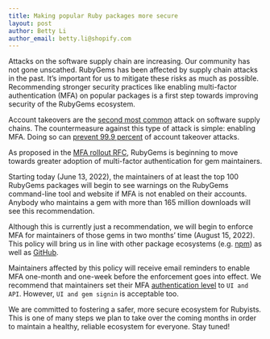 ```yaml
---
title: Making popular Ruby packages more secure
layout: post
author: Betty Li
author_email: betty.li@shopify.com
---
```


Attacks on the software supply chain are increasing. Our community has not gone unscathed. RubyGems has been affected by supply chain attacks in the past. It’s important for us to mitigate these risks as much as possible. Recommending stronger security practices like enabling multi-factor authentication (MFA) on popular packages is a first step towards improving security of the RubyGems ecosystem.

Account takeovers are the [second most common](https://arxiv.org/abs/2002.01139) attack on software supply chains. The countermeasure against this type of attack is simple: enabling MFA. Doing so can [prevent 99.9 percent](https://www.microsoft.com/security/blog/2019/08/20/one-simple-action-you-can-take-to-prevent-99-9-percent-of-account-attacks/) of account takeover attacks.

As proposed in the [MFA rollout RFC](https://github.com/rubygems/rfcs/blob/master/text/0007-mfa-rollout.md), RubyGems is beginning to move towards greater adoption of multi-factor authentication for gem maintainers.

Starting today (June 13, 2022), the maintainers of at least the top 100 RubyGems packages will begin to see warnings on the RubyGems command-line tool and website if MFA is not enabled on their accounts. Anybody who maintains a gem with more than 165 million downloads will see this recommendation.

Although this is currently just a recommendation, we will begin to enforce MFA for maintainers of those gems in two months’ time (August 15, 2022). This policy will bring us in line with other package ecosystems (e.g. [npm](https://github.blog/2022-02-01-top-100-npm-package-maintainers-require-2fa-additional-security/)) as well as [GitHub](https://github.blog/2022-05-04-software-security-starts-with-the-developer-securing-developer-accounts-with-2fa/).

Maintainers affected by this policy will receive email reminders to enable MFA one-month and one-week before the enforcement goes into effect. We recommend that maintainers set their MFA [authentication level](https://guides.rubygems.org/setting-up-multifactor-authentication/#authentication-levels) to `UI and API`. However, `UI and gem signin` is acceptable too.

We are committed to fostering a safer, more secure ecosystem for Rubyists. This is one of many steps we plan to take over the coming months in order to maintain a healthy, reliable ecosystem for everyone. Stay tuned!
